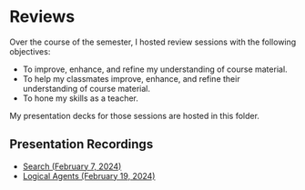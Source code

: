 # Reviews

Over the course of the semester, I hosted review sessions with the following objectives:

- To improve, enhance, and refine my understanding of course material.
- To help my classmates improve, enhance, and refine their understanding of course material.
- To hone my skills as a teacher.

My presentation decks for those sessions are hosted in this folder.

## Presentation Recordings

- [Search (February 7, 2024)](https://youtu.be/gZcRIhNhHNQ)
- [Logical Agents (February 19, 2024)](https://youtu.be/RL97XjKdwWg)
